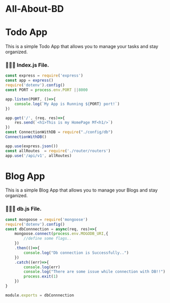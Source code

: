 # All-About-BD

# Todo App

This is a simple Todo App that allows you to manage your tasks and stay organized.

### 🧑🏽‍💻 Index.js File.

```javascript
const express = require('express')
const app = express()
require('dotenv').config()
const PORT = process.env.PORT ||8000

app.listen(PORT, ()=>{
    console.log(`My App is Running ${PORT} port!`)
})

app.get('/', (req, res)=>{
    res.send(`<h1>This is my HomePage Mf<h1/>`)
})
const ConnectionWithDB = require("./config/db")
ConnectionWithDB()

app.use(express.json())
const allRoutes  = require('./router/routers')
app.use('/api/v1', allRoutes)


```
# Blog App

This is a simple Blog App that allows you to manage your Blogs and stay organized.

### 🧑🏽‍💻 db.js File.

```javascript
const mongoose = require('mongoose')
require('dotenv').config()
const dbConnnection = async(req, res)=>{
    mongoose.connect(process.env.MOGODB_URI,{
        //define some flags..
    })
    .then(()=>{
        console.log("Db connection is Successfully..")
    })
    .catch((err)=>{
        console.log(err)
        console.log("There are some issue while connection with DB!!")
        process.exit(1)
    })
}

module.exports = dbConnnection


```



